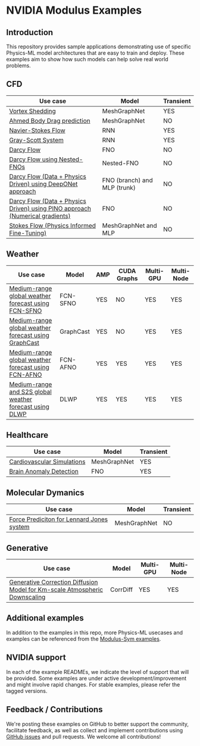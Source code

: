 <!-- markdownlint-disable MD043 -->
# NVIDIA Modulus Examples

## Introduction

This repository provides sample applications demonstrating use of specific Physics-ML
model architectures that are easy to train and deploy. These examples aim to show how
such models can help solve real world problems.

## CFD

|Use case|Model|Transient|
| --- | --- |  --- |
|[Vortex Shedding](./cfd/vortex_shedding_mgn/)|MeshGraphNet|YES|
|[Ahmed Body Drag prediction](./cfd/ahmed_body_mgn/)|MeshGraphNet|NO|
|[Navier-Stokes Flow](./cfd/navier_stokes_rnn/)|RNN|YES|
|[Gray-Scott System](./cfd/gray_scott_rnn/)|RNN|YES|
|[Darcy Flow](./cfd/darcy_fno/)|FNO|NO|
|[Darcy Flow using Nested-FNOs](./cfd/darcy_nested_fnos/)|Nested-FNO|NO|
|[Darcy Flow (Data + Physics Driven) using DeepONet approach](./cfd/darcy_physics_informed/)|FNO (branch) and MLP (trunk)|NO|
|[Darcy Flow (Data + Physics Driven) using PINO approach (Numerical gradients)](./cfd/darcy_physics_informed/)|FNO|NO|
|[Stokes Flow (Physics Informed Fine-Tuning)](./cfd/stokes_mgn/)|MeshGraphNet and MLP|NO|

## Weather

|Use case|Model|AMP|CUDA Graphs|Multi-GPU| Multi-Node|
| --- | --- | --- | --- | --- | --- |
|[Medium-range global weather forecast using FCN-SFNO](https://github.com/NVIDIA/modulus-makani)|FCN-SFNO|YES|NO|YES|YES|
|[Medium-range global weather forecast using GraphCast](./weather/graphcast/)|GraphCast|YES|NO|YES|YES|
|[Medium-range global weather forecast using FCN-AFNO](./weather/fcn_afno/)|FCN-AFNO|YES|YES|YES|YES|
|[Medium-range and S2S global weather forecast using DLWP](./weather/dlwp/)|DLWP|YES|YES|YES|YES|

## Healthcare

|Use case|Model|Transient|
| --- | --- |  --- |
|[Cardiovascular Simulations](./healthcare/bloodflow_1d_mgn/)|MeshGraphNet|YES|
|[Brain Anomaly Detection](./healthcare/brain_anomaly_detection/)|FNO|YES|

## Molecular Dymanics

|Use case|Model|Transient|
| --- | --- |  --- |
|[Force Prediciton for Lennard Jones system](./molecular_dynamics/lennard_jones/)|MeshGraphNet|NO|

## Generative

|Use case|Model|Multi-GPU| Multi-Node|
| --- | --- | --- | --- |
|[Generative Correction Diffusion Model for Km-scale Atmospheric Downscaling](./generative/corrdiff/)|CorrDiff|YES|YES|

## Additional examples

In addition to the examples in this repo, more Physics-ML usecases and examples
can be referenced from the [Modulus-Sym examples](https://github.com/NVIDIA/modulus-sym/blob/main/examples/README.md).

## NVIDIA support

In each of the example READMEs, we indicate the level of support that will be provided.
Some examples are under active development/improvement and might involve rapid changes.
For stable examples, please refer the tagged versions.

## Feedback / Contributions

We're posting these examples on GitHub to better support the community, facilitate
feedback, as well as collect and implement contributions using
[GitHub issues](https://github.com/NVIDIA/modulus/issues) and pull requests.
We welcome all contributions!
